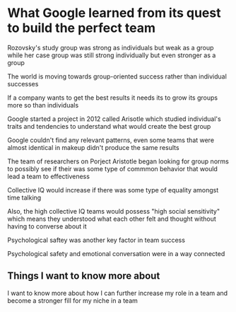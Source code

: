 # What Google learned from its quest to build the perfect team

Rozovsky's study group was strong as individuals but weak as a group while her case group was still strong individually but even stronger as a group

The world is moving towards group-oriented success rather than individual successes

If a company wants to get the best results it needs its to grow its groups more so than individuals

Google started a project in 2012 called Arisotle which studied individual's traits and tendencies to understand what would create the best group

Google couldn't find any relevant patterns, even some teams that were almost identical in makeup didn't produce the same results

The team of researchers on Porject Aristotle began looking for group norms to possibly see if their was some type of commmon behavior that would lead a team to effectiveness

Collective IQ would increase if there was some type of equality amongst time talking

Also, the high collective IQ teams would possess "high social sensitivity" which means they understood what each other felt and thought without having to converse about it

Psychological saftey was another key factor in team success

Psychological safety and emotional conversation were in a way connected

## Things I want to know more about

I want to know more about how I can further increase my role in a team and become a stronger fill for my niche in a team